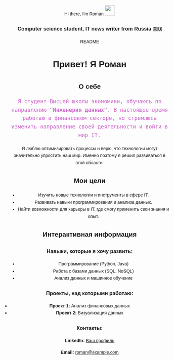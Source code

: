 Hi there, I'm Roman </a> 
<img src="https://github.com/blackcater/blackcater/raw/main/images/Hi.gif" height="32"/></h1>
<h3 align="center">Computer science student, IT news writer from Russia 🇷🇺</h3>
<!DOCTYPE html>
<html lang="ru">
<head>
    <meta charset="UTF-8">
    <meta name="viewport" content="width=device-width, initial-scale=1.0">
    <span>README<an>
    
</head>
<body style="text-align: center;
            font-family: Arial, sans-serif;
            line-height: 1.6;
            margin: 20px;">

<h1>Привет! Я Роман</h1>

<h2>О себе</h2>
<p style="font-size: 120%; font-family: monospace; color: #cd66cc">Я студент Высшей школы экономики, обучаюсь по направлению <strong>"Инженерия данных"</strong>. В настоящее время работаю в финансовом секторе, но стремлюсь изменить направление своей деятельности и войти в мир IT.</p>
<p>Я люблю оптимизировать процессы и верю, что технологии могут значительно упростить наш мир. Именно поэтому я решил развиваться в этой области.</p>

<h2>Мои цели</h2>
<ul>
    <li>Изучить новые технологии и инструменты в сфере IT.</li>
    <li>Развивать навыки программирования и анализа данных.</li>
    <li>Найти возможности для карьеры в IT, где смогу применить свои знания и опыт.</li>
</ul>

<h2>Интерактивная информация</h2>
<h3>Навыки, которые я хочу развить:</h3>
<ul>
    <li>Программирование (Python, Java)</li>
    <li>Работа с базами данных (SQL, NoSQL)</li>
    <li>Анализ данных и машинное обучение</li>
</ul>

<h3>Проекты, над которыми работаю:</h3>
<ul style="list-style-type: square;
            padding: 0;">
    <li><strong>Проект 1:</strong> Анализ финансовых данных</li>
    <li><strong>Проект 2:</strong> Визуализация данных</li>
</ul>

<div class="contact">
    <h3>Контакты:</h3>
    <p><strong>LinkedIn:</strong> <a href="#">Ваш профиль</a></p>
    <p><strong>Email:</strong> <a href="mailto:roman@example.com">roman@example.com</a></p>
</div>

</body>
</html>
